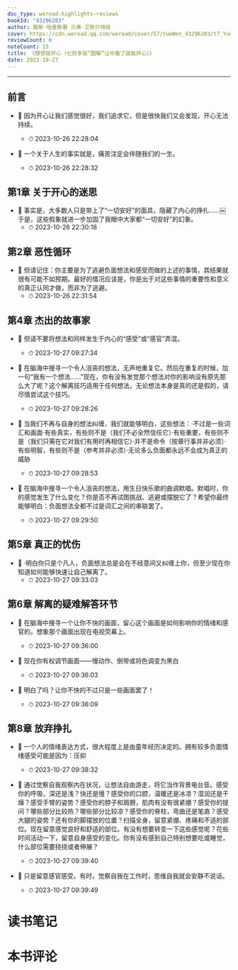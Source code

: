 ```yaml
---
doc_type: weread-highlights-reviews
bookId: "43296283"
author: 路斯·哈里斯著 贝弗·艾斯贝特绘
cover: https://cdn.weread.qq.com/weread/cover/57/YueWen_43296283/t7_YueWen_43296283.jpg
reviewCount: 0
noteCount: 15
title: 《想想就开心（七百多张“图解”让你看了就能开心）》
date: 2023-10-27
---
```


---


## 前言


- 📌 因为开心让我们感觉很好，我们追求它，但是很快我们又会发现，开心无法持续。 
    - ⏱ 2023-10-26 22:28:04 

- 📌 一个关于人生的事实就是，痛苦注定会伴随我们的一生。 
    - ⏱ 2023-10-26 22:28:32 
## 第1章 关于开心的迷思


- 📌 事实是，大多数人只是带上了“一切安好”的面具，隐藏了内心的挣扎……￼于是，这些假象就进一步加固了我眼中大家都“一切安好”的幻象。 
    - ⏱ 2023-10-26 22:30:18 
## 第2章 恶性循环


- 📌 但请记住：你主要是为了逃避负面想法和感受而做的上述的事情，其结果就很有可能不如预期。最好的情况应该是，你是出于对这些事情的重要性和意义的真正认同才做，而非为了逃避。 
    - ⏱ 2023-10-26 22:31:54 
## 第4章 杰出的故事家


- 📌 但请不要将想法和同样发生于内心的“感受”或“感官”弄混。 
    - ⏱ 2023-10-27 09:27:34 

- 📌 在脑海中搜寻一个令人沮丧的想法，无声地重复它。然后在重复的时候，加一句“我有一个想法……”现在，你有没有发觉那个想法对你的影响没有原先那么大了呢？这个解离技巧适用于任何想法，无论想法本身是真的还是假的，请尽情尝试这个技巧。 
    - ⏱ 2023-10-27 09:28:26 

- 📌 当我们不再与自身的想法纠缠，我们就能够明白，这些想法：·不过是一些词汇和画面·有些真实，有些则不是（我们不必全然信任它）·有些重要，有些则不是（我们只需在它对我们有用时再相信它）·并不是命令（按章行事并非必须）·有些明智，有些则不是（参考并非必须）·无论多么负面都永远不会成为真正的威胁 
    - ⏱ 2023-10-27 09:28:53 

- 📌 在脑海中搜寻一个令人沮丧的想法，用生日快乐歌的曲调默唱。默唱时，你的感觉发生了什么变化？你是否不再试图挑战、逃避或摆脱它了？希望你最终能够明白：负面想法全都不过是词汇之间的串联罢了。 
    - ⏱ 2023-10-27 09:29:50 
## 第5章 真正的忧伤


- 📌 ·明白你只是个凡人，负面想法总是会在不经意间又纠缠上你，但至少现在你知道如何能够快速让自己解离了。 
    - ⏱ 2023-10-27 09:33:03 
## 第6章 解离的疑难解答环节


- 📌 在脑海中搜寻一个让你不快的画面，留心这个画面是如何影响你的情绪和感官的。想象那个画面出现在电视荧幕上。 
    - ⏱ 2023-10-27 09:36:00 

- 📌 现在你有权调节画面——慢动作、倒带或将色调变为黑白 
    - ⏱ 2023-10-27 09:36:03 

- 📌 明白了吗？让你不快的不过只是一些画面罢了！ 
    - ⏱ 2023-10-27 09:36:09 
## 第8章 放弃挣扎


- 📌 一个人的情绪表达方式，很大程度上是由童年经历决定的。拥有较多负面情绪感受可能是因为：压抑 
    - ⏱ 2023-10-27 09:38:32 

- 📌 通过觉察自我观察内在状况，让想法自由游走，将它当作背景电台音。感受你的呼吸，深还是浅？快还是慢？感受你的口腔，温暖还是冰凉？湿润还是干燥？感受手臂的姿势？感受你的脖子和肩膀，肌肉有没有很紧绷？感受你的提问？哪些部分比较热？哪些部分比较凉？感受你的脊柱，弯曲还是笔直？感受大腿的姿势？还有你的脚摆放的位置？扫描全身，留意紧绷、疼痛和不适的部位。现在留意感觉良好和舒适的部位。有没有想要转变一下这些感觉呢？花些时间活动一下，留意自身感受的变化。你有没有感到自己特别想要吃或睡觉，什么部位需要挠挠或者伸展？ 
    - ⏱ 2023-10-27 09:39:40 

- 📌 只是留意感官感受。有时，觉察自我在工作时，思维自我就会安静不说话。 
    - ⏱ 2023-10-27 09:39:49 

# 读书笔记


# 本书评论

